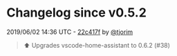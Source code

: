 # Changelog since v0.5.2

2019/06/02 14:36 UTC - [22c417f](https://github.com/hassio-addons/addon-vscode/commit/22c417fdc52856ede6c83f8e38bf0445d577dba3) by [@tjorim](https://github.com/tjorim)
> ⬆️ Upgrades vscode-home-assistant to 0.6.2 (#38) 


